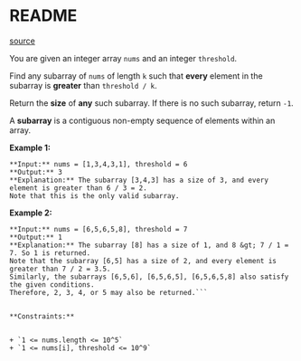 # README #
[source](https://leetcode.com/problems/subarray-with-elements-greater-than-varying-threshold/)

You are given an integer array `nums` and an integer `threshold`.

Find any subarray of `nums` of length `k` such that **every** element in the subarray is **greater** than `threshold / k`.

Return the **size** of **any** such subarray. If there is no such subarray, return `-1`.

A **subarray** is a contiguous non-empty sequence of elements within an array.


**Example 1:**

```
**Input:** nums = [1,3,4,3,1], threshold = 6
**Output:** 3
**Explanation:** The subarray [3,4,3] has a size of 3, and every element is greater than 6 / 3 = 2.
Note that this is the only valid subarray.
```

**Example 2:**

```
**Input:** nums = [6,5,6,5,8], threshold = 7
**Output:** 1
**Explanation:** The subarray [8] has a size of 1, and 8 &gt; 7 / 1 = 7. So 1 is returned.
Note that the subarray [6,5] has a size of 2, and every element is greater than 7 / 2 = 3.5. 
Similarly, the subarrays [6,5,6], [6,5,6,5], [6,5,6,5,8] also satisfy the given conditions.
Therefore, 2, 3, 4, or 5 may also be returned.```


**Constraints:**


+ `1 <= nums.length <= 10^5`
+ `1 <= nums[i], threshold <= 10^9`


